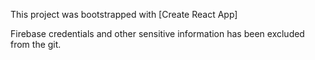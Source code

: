 This project was bootstrapped with [Create React App]

Firebase credentials and other sensitive information has been excluded from the git.